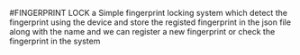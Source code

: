 #FINGERPRINT LOCK
a Simple fingerprint locking system which detect the fingerprint using the device and store the registed fingerprint in the json file along with the name and we can register a new fingerprint or check the fingerprint in the system
